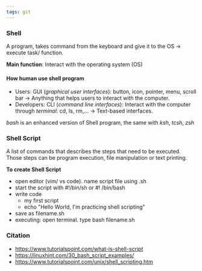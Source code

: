 ```yaml
---
tags: git
---
```


### Shell
A program, takes command from the keyboard and give it to the OS -> execute task/ function.

**Main function**: Interact with the operating system (OS)

#### How human use shell program
- Users: GUI (*graphical user interfaces*): button, icon, pointer, menu, scroll bar -> Anything that helps users to interact with the computer.
- Developers: CLI (*command line interfaces*):  Interact with the computer through *terminal*: cd, ls, rm,... -> Text-based interfaces.

*bash* is an enhanced version of Shell program, the same with *ksh*, *tcsh*, *zsh*


### Shell Script
A list of commands that describes the steps that need to be executed. Those steps can be program execution, file manipulation or text printing.

**To create Shell Script**
- open editor (vim/ vs code). name script file using .sh
- start the script with #!/bin/sh or #! /bin/bash
- write code
	- my first script
	- echo "Hello World, I'm practicing shell scripting"
- save as filename.sh 
- executing: open terminal. type bash filename.sh



### Citation
- https://www.tutorialspoint.com/what-is-shell-script
- https://linuxhint.com/30_bash_script_examples/
- https://www.tutorialspoint.com/unix/shell_scripting.htm